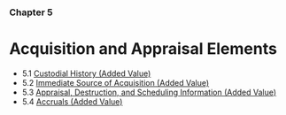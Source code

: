 ### Chapter 5

# Acquisition and Appraisal Elements

* 5.1   [Custodial History (Added Value)](#custodial-history-added-value)
* 5.2   [Immediate Source of Acquisition (Added Value)](#immediate-source-of-acquisition-added-value)
* 5.3   [Appraisal, Destruction, and Scheduling Information (Added Value)](#appraisal-destruction-and-scheduling-information-added-value)
* 5.4   [Accruals (Added Value)](#accruals-added-value)

